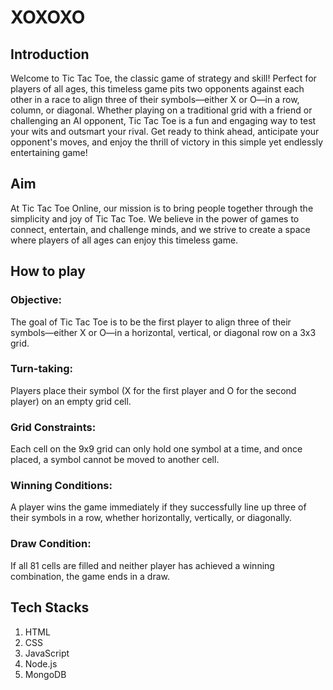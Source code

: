 # XOXOXO

## Introduction
Welcome to Tic Tac Toe, the classic game of strategy and skill! Perfect for players of all ages, this timeless game pits two opponents against each other in a race to align three of their symbols—either X or O—in a row, column, or diagonal. Whether playing on a traditional grid with a friend or challenging an AI opponent, Tic Tac Toe is a fun and engaging way to test your wits and outsmart your rival. Get ready to think ahead, anticipate your opponent's moves, and enjoy the thrill of victory in this simple yet endlessly entertaining game!


## Aim
At Tic Tac Toe Online, our mission is to bring people together through the simplicity and joy of Tic Tac Toe. We believe in the power of games to connect, entertain, and challenge minds, and we strive to create a space where players of all ages can enjoy this timeless game.


## How to play

### Objective: 
The goal of Tic Tac Toe is to be the first player to align three of their symbols—either X or O—in a horizontal, vertical, or diagonal row on a 3x3 grid.

### Turn-taking: 
Players place their symbol (X for the first player and O for the second player) on an empty grid cell.

### Grid Constraints: 
Each cell on the 9x9 grid can only hold one symbol at a time, and once placed, a symbol cannot be moved to another cell.

### Winning Conditions: 
A player wins the game immediately if they successfully line up three of their symbols in a row, whether horizontally, vertically, or diagonally.

### Draw Condition: 
If all 81 cells are filled and neither player has achieved a winning combination, the game ends in a draw.


## Tech Stacks
1. HTML
2. CSS
3. JavaScript
4. Node.js
5. MongoDB
